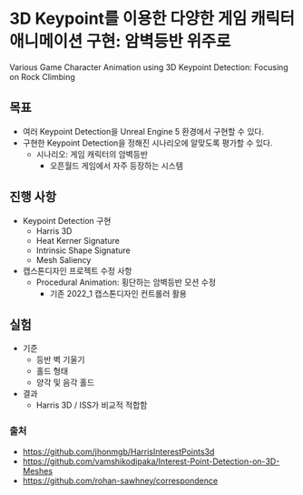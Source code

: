 # 3D Keypoint를 이용한 다양한 게임 캐릭터 애니메이션 구현: 암벽등반 위주로<br>
Various Game Character Animation using 3D Keypoint Detection: Focusing on Rock Climbing<br>

## 목표
- 여러 Keypoint Detection을 Unreal Engine 5 환경에서 구현할 수 있다. <br>
- 구현한 Keypoint Detection을 정해진 시나리오에 알맞도록 평가할 수 있다. <br>
    - 시나리오: 게임 캐릭터의 암벽등반 <br>
        - 오픈월드 게임에서 자주 등장하는 시스템 <br>

## 진행 사항 
- Keypoint Detection 구현 <br>
    - Harris 3D 
    - Heat Kerner Signature
    - Intrinsic Shape Signature 
    - Mesh Saliency
- 캡스톤디자인 프로젝트 수정 사항
    - Procedural Animation: 횡단하는 암벽등반 모션 수정
        - 기존 2022_1 캡스톤디자인 컨트롤러 활용
## 실험  
  - 기준
    - 등반 벽 기울기
    - 홀드 형태
    - 양각 및 음각 홀드
  - 결과
    - Harris 3D / ISS가 비교적 적합함

### 출처
- https://github.com/jhonmgb/HarrisInterestPoints3d
- https://github.com/vamshikodipaka/Interest-Point-Detection-on-3D-Meshes
- https://github.com/rohan-sawhney/correspondence 